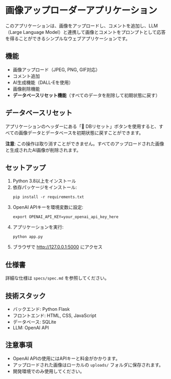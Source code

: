 # 画像アップローダーアプリケーション

このアプリケーションは、画像をアップロードし、コメントを追加し、LLM（Large Language Model）と連携して画像とコメントをプロンプトとして応答を得ることができるシンプルなウェブアプリケーションです。

## 機能
- 画像アップロード（JPEG, PNG, GIF対応）
- コメント追加
- AI生成機能（DALL-Eを使用）
- 画像削除機能
- **データベースリセット機能**（すべてのデータを削除して初期状態に戻す）

## データベースリセット
アプリケーションのヘッダーにある「🔄 DBリセット」ボタンを使用すると、すべての画像データとデータベースを初期状態に戻すことができます。

**注意**: この操作は取り消すことができません。すべてのアップロードされた画像と生成されたAI画像が削除されます。

## セットアップ
1. Python 3.8以上をインストール
2. 依存パッケージをインストール:
   ```
   pip install -r requirements.txt
   ```
3. OpenAI APIキーを環境変数に設定:
   ```
   export OPENAI_API_KEY=your_openai_api_key_here
   ```
4. アプリケーションを実行:
   ```
   python app.py
   ```
5. ブラウザで http://127.0.0.1:5000 にアクセス

## 仕様書
詳細な仕様は `specs/spec.md` を参照してください。

## 技術スタック
- バックエンド: Python Flask
- フロントエンド: HTML, CSS, JavaScript
- データベース: SQLite
- LLM: OpenAI API

## 注意事項
- OpenAI APIの使用にはAPIキーと料金がかかります。
- アップロードされた画像はローカルの `uploads/` フォルダに保存されます。
- 開発環境でのみ使用してください。
